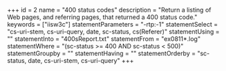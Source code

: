 +++
id = 2
name = "400 status codes"
description = "Return a listing of Web pages, and referring pages, that returned a 400 status code."
keywords = ["iisw3c"]
statementParameters = "-rtp:-1"
statementSelect = "cs-uri-stem, cs-uri-query, date, sc-status, cs(Referer)"
statementUsing = ""
statementInto = "400sReport.txt"
statementFrom = "ex0811*.log"
statementWhere = "(sc-status >= 400 AND sc-status < 500)"
statementGroupby = ""
statementHaving = ""
statementOrderby = "sc-status, date, cs-uri-stem, cs-uri-query"
+++

